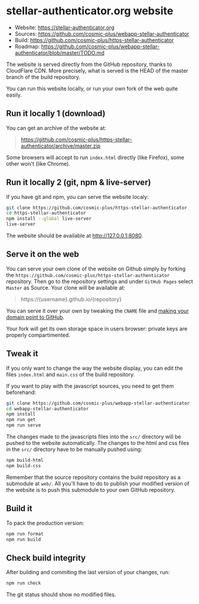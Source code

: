 # stellar-authenticator.org website

* Website: https://stellar-authenticator.org
* Sources: https://github.com/cosmic-plus/webapp-stellar-authenticator
* Build: https://github.com/cosmic-plus/https-stellar-authenticator
* Roadmap: https://github.com/cosmic-plus/webapp-stellar-authenticator/blob/master/TODO.md

The website is served directly from the GitHub repository, thanks to CloudFlare
CDN. More precisely, what is served is the HEAD of the master branch of the
build repository.

You can run this website locally, or run your own fork of the web quite easily.

## Run it locally 1 (download)

You can get an archive of the website at:

> https://github.com/cosmic-plus/https-stellar-authenticator/archive/master.zip

Some browsers will accept to run `index.html` directly (like Firefox), some
other won't (like Chrome).

## Run it locally 2 (git, npm & live-server)

If you have git and npm, you can serve the website localy:

```sh
git clone https://github.com/cosmic-plus/https-stellar-authenticator
cd https-stellar-authenticator
npm install --global live-server
live-server
```

The website should be available at http://127.0.0.1:8080.

## Serve it on the web

You can serve your own clone of the website on Github simply by forking the
`https://github.com/cosmic-plus/https-stellar-authenticator` repository. Then
go to the repository settings and under `GitHub Pages` select `Master` as
Source. Your clone will be available at:

> https://{username}.github.io/{repository}

You can serve it over your own by tweaking the `CNAME` file and [making your
domain point to
GitHub](https://help.github.com/articles/quick-start-setting-up-a-custom-domain/).

Your fork will get its own storage space in users browser: private keys are
properly compartimented.

## Tweak it

If you only want to change the way the website display, you can edit the files
`index.html` and `main.css` of the build repository.

If you want to play with the javascript sources, you need to get them
beforehand:

```sh
git clone https://github.com/cosmic-plus/webapp-stellar-authenticator
cd webapp-stellar-authenticator
npm install
npm run get
npm run serve
```

The changes made to the javascripts files into the `src/` directory will be
pushed to the website automatically. The changes to the html and css files in
the `src/` directory have to be manually pushed using:

```sh
npm build-html
npm build-css
```

Remember that the source repository contains the build repository as a
submodule at `web/`. All you'll have to do to publish your modified version of
the website is to push this submodule to your own GitHub repository.


## Build it

To pack the production version:

```sh
npm run format
npm run build
```

## Check build integrity

After building and commiting the last version of your changes, run:

```sh
npm run check
```

The git status should show no modified files.
